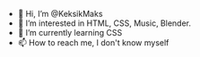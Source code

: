 - 👋 Hi, I’m @KeksikMaks
- 👀 I’m interested in HTML, CSS, Music, Blender.
- 🌱 I’m currently learning CSS
- 📫 How to reach me, I don't know myself

<!---
KeksikMaks/KeksikMaks is a ✨ special ✨ repository because its `README.md` (this file) appears on your GitHub profile.
You can click the Preview link to take a look at your changes.
--->
